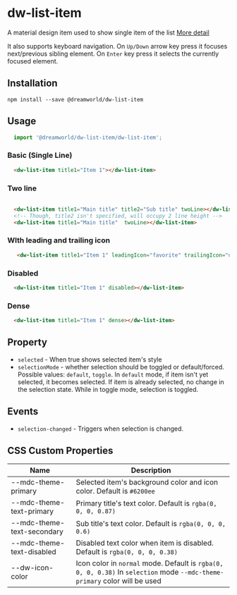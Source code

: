 # dw-list-item

A material design item used to show single item of the list [More detail](https://material.io/components/lists/#)

It also supports keyboard navigation. On `Up/Down` arrow key press it focuses next/previous sibling element. On `Enter` key press it selects the currently focused element.

## Installation

```
npm install --save @dreamworld/dw-list-item
```

## Usage

```js
  import '@dreamworld/dw-list-item/dw-list-item';
```

### Basic (Single Line)

```html
  <dw-list-item title1="Item 1"></dw-list-item>
```

### Two line

```html
  
  <dw-list-item title1="Main title" title2="Sub title" twoLine></dw-list-item>
  <!-- Though, title2 isn't specified, will occupy 2 line height -->
  <dw-list-item title1="Main title"  twoLine></dw-list-item>
```

### WIth leading and trailing icon

```html
   <dw-list-item title1="Item 1" leadingIcon="favorite" trailingIcon="done"></dw-list-item>
```

### Disabled

```html
  <dw-list-item title1="Item 1" disabled></dw-list-item>
```

### Dense

```html
  <dw-list-item title1="Item 1" dense></dw-list-item>
```

## Property
- `selected` - When true shows selected item's style
- `selectionMode` - whether selection should be toggled or default/forced. Possible values: `default`, `toggle`. In `default` mode, if item isn't yet selected, it becomes selected. If item is already selected, no change in the selection state. While in toggle mode, selection is toggled.

## Events

- `selection-changed` - Triggers when selection is changed.

## CSS Custom Properties

| Name  | Description |
| ----  | ----------- |
| --mdc-theme-primary | Selected item's background color and icon color. Default is `#6200ee` |
| --mdc-theme-text-primary | Primary title's text color. Default is `rgba(0, 0, 0, 0.87)` |
| --mdc-theme-text-secondary | Sub title's text color. Default is `rgba(0, 0, 0, 0.6)` |
| --mdc-theme-text-disabled | Disabled text color when item is disabled. Default is `rgba(0, 0, 0, 0.38)` |
| --dw-icon-color | Icon color in `normal` mode. Default is `rgba(0, 0, 0, 0.38)` In `selection` mode `--mdc-theme-primary` color will be used |
